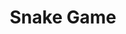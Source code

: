 ---
layout: post
title: Snake Game 
description: A simple Snake game using HTML, CSS, and JavaScript.
search_exclude: true
permalink: /snake
---